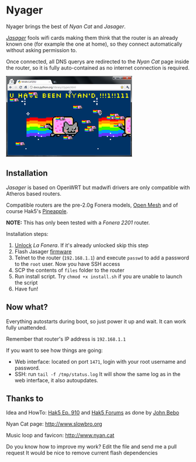 Nyager
======

Nyager brings the best of *Nyan Cat* and *Jasager*.

[*Jasager*](http://www.digininja.org/jasager/) fools wifi cards making them think that the router is an already known one (for example the one at home), so they connect automatically without asking permission to.

Once connected, all DNS querys are redirected to the *Nyan Cat* page inside the router, so it is fully auto-contained as no internet connection is required.

<img style="float:center" src="https://github.com/chiva/Nyager/raw/master/images/nyan.png" />

Installation
------------

*Jasager* is based on OpenWRT but madwifi drivers are only compatible with Atheros based routers.

Compatible routers are the pre-2.0g Fonera models, [Open Mesh](http://www.open-mesh.com) and of course Hak5's [Pineapple](http://hakshop.com/collections/frontpage/products/wifi-pineapple).

**NOTE:** This has only been tested with a *Fonera 2201* router.

Installation steps:

1. [Unlock](http://www.fonboard.nl/w/index.php/HowTo_Foneraplus_unlocking2) *La Fonera*. If it's already unlocked skip this step
2. Flash Jasager [firmware](http://www.digininja.org/files/jasager_firmware_1.0.tar.bz2)
3. Telnet to the router (`192.168.1.1`) and execute `passwd` to add a password to the `root` user. Now you have SSH access
4. SCP the contents of `files` folder to the router
5. Run install script. Try `chmod +x install.sh` if you are unable to launch the script
6. Have fun!

Now what?
---------

Everything autostarts during boot, so just power it up and wait. It can work fully unattended.

Remember that router's IP address is `192.168.1.1`

If you want to see how things are going:

- Web interface: located on port `1471`, login with your root username and password.
- SSH: run `tail -f /tmp/status.log` It will show the same log as in the web interface, it also autoupdates.

Thanks to
---------

Idea and  HowTo: [Hak5 Ep. 910](http://www.hak5.org/episodes/episode-910) and [Hak5 Forums](http://www.hak5.org/forums/index.php?showtopic=17379) as done by [John Bebo](http://beboblog.johnbebo.com/2010/03/13/fon2100-and-jasager.aspx)

Nyan Cat page: http://www.slowbro.org

Music loop and favicon: http://www.nyan.cat

Do you know how to improve my work? Edit the file and send me a pull request
It would be nice to remove current flash dependencies